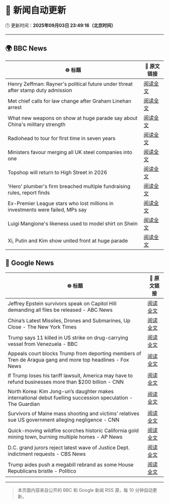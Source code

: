 # 🧠 新闻自动更新

🕒 更新时间：**2025年09月03日 23:49:16（北京时间）**

---

## 🌍 BBC News

| 🌐 标题 | 🔗 原文链接 |
|--------|-------------|
| Henry Zeffman: Rayner's political future under threat after stamp duty admission | [阅读全文](https://www.bbc.com/news/articles/c2lx1999ez8o?at_medium=RSS&at_campaign=rss) |
| Met chief calls for law change after Graham Linehan arrest | [阅读全文](https://www.bbc.com/news/articles/c1mx09l5297o?at_medium=RSS&at_campaign=rss) |
| What new weapons on show at huge parade say about China's military strength | [阅读全文](https://www.bbc.com/news/articles/cjr1reyr059o?at_medium=RSS&at_campaign=rss) |
| Radiohead to tour for first time in seven years | [阅读全文](https://www.bbc.com/news/articles/cedvddjnd08o?at_medium=RSS&at_campaign=rss) |
| Ministers favour merging all UK steel companies into one | [阅读全文](https://www.bbc.com/news/articles/c4gqe91kp57o?at_medium=RSS&at_campaign=rss) |
| Topshop will return to High Street in 2026 | [阅读全文](https://www.bbc.com/news/articles/c1l854prl9vo?at_medium=RSS&at_campaign=rss) |
| 'Hero' plumber's firm breached multiple fundraising rules, report finds | [阅读全文](https://www.bbc.com/news/articles/cly0ww5zz50o?at_medium=RSS&at_campaign=rss) |
| Ex-Premier League stars who lost millions in investments were failed, MPs say | [阅读全文](https://www.bbc.com/sport/football/articles/c5ypyyj3xlro?at_medium=RSS&at_campaign=rss) |
| Luigi Mangione's likeness used to model shirt on Shein | [阅读全文](https://www.bbc.com/news/articles/c4g5vr4vzpzo?at_medium=RSS&at_campaign=rss) |
| Xi, Putin and Kim show united front at huge parade | [阅读全文](https://www.bbc.com/news/articles/cp8z83np4xjo?at_medium=RSS&at_campaign=rss) |

## 📰 Google News

| 🌐 标题 | 🔗 原文链接 |
|--------|-------------|
| Jeffrey Epstein survivors speak on Capitol Hill demanding all files be released - ABC News | [阅读全文](https://news.google.com/rss/articles/CBMioAFBVV95cUxNaWVsRzRRVkt6bFdFYVRwQmtRMXc4WG5ja3Zhd3Y1MzhIeVdlTW1WaURRaXpPMTJDaDIweVlGMmpod0xQXzd5QlVQWFhETU9ibmxrd1JfNDRUUEJ3TnozMFpLZ28tUE9ELWszYzk1anlUSmRKU1M1NGtPb1ZpNEc0ay1JaTAtd2FDWmlCTkJGSjBreUN4XzhOZDFPQmhLWlBa0gGmAUFVX3lxTFBQQ1daUHdnMXZyRk9xSHRDUEsxblV3R1RIYXFxVmkwSS1DQjFhTUdJN3p1VS14N1NIZS1kZjdrTTItU1FTTTIwb0QySFQzUHA2aEtjZ0dUelg2Qjd1QTY0WWxoWU9udFJFYVBJT2tlMUxiWURpT19UR3JPZGZaLUxxWHN3VlFvcjlXTDE3SUs1YXlMeWZ6eGpOMm9TenpmTUhCVXNTYUE?oc=5) |
| China’s Latest Missiles, Drones and Submarines, Up Close - The New York Times | [阅读全文](https://news.google.com/rss/articles/CBMilwFBVV95cUxNYnRsSXlXTmU1T2NWOU9vTkFuemo0N0VlYldTQjlTcjRsVDllMHZwb2xMZzBUekJvdlJScjRPYklweG1ZaTFocEV3MzE3UW9CLXFFdkRVUlk2TmVINllZWVNMWmg1MmdSZmt4QkxENFhuN0ZrbGFHQkN2Z1NpSmZ1eEhNX21pN2NvSTV6bnFzNTU2X3owMFgw?oc=5) |
| Trump says 11 killed in US strike on drug-carrying vessel from Venezuela - BBC | [阅读全文](https://news.google.com/rss/articles/CBMiWkFVX3lxTE1fcm9jNDJTeGhaczhWTERVakoyQ1UzSlhDakh5aXhDMzF3Wl8zQW1jZUY4cU42dlN5aER4X1NoNUYyMDM1anJfeG5sQWtfTThTdEpielRxSFpJd9IBX0FVX3lxTFBOSmV1RmVpVFJpOXB4aWxubUhmc29CN1FnVUFEck5keURrUzJwWmpKemZzR0xXbVI5NElGV0tuUGYwdXV4d3daNkJJZFVNUWpXRWdWeElVcmtIc0xkbDhB?oc=5) |
| Appeals court blocks Trump from deporting members of Tren de Aragua gang and more top headlines - Fox News | [阅读全文](https://news.google.com/rss/articles/CBMimwFBVV95cUxQZkFZdzJvajJJcmc0UFdNSHZYQjRBbWRiTndWLXVXbWxEX2pObWVvRHVadUJybXpnUFRKWVQ3bFB4S1dZblFtaW9nNVdmTm93OUNtMlN5X3BqZWhuNjJUbTVLTEdvd1hsYmUwemZsQkVCUzBCNHlYWDhBREtsR080SzRybkxrYWw4Vm54MGxocXZ2VzZqYXVVVEVQSQ?oc=5) |
| If Trump loses his tariff lawsuit, America may have to refund businesses more than $200 billion - CNN | [阅读全文](https://news.google.com/rss/articles/CBMiakFVX3lxTFBGTmdITlRhczdzYlFIaDFXRVJRU2ZmeExUVDFqUFc4dEtDRnI1WEhRc0wyMWZXUTJTMkNveXdhTHRwS2ZfNktzU3dGRmxwVm1BUzJCNHlXQUJJXy1HMmhfNFRjbW56OWJkSEE?oc=5) |
| North Korea: Kim Jong-un’s daughter makes international debut fuelling succession speculation - The Guardian | [阅读全文](https://news.google.com/rss/articles/CBMi0wFBVV95cUxNMnVKSldvWmJaaEdPc05YLWxJeF9MTWp4U280WHQzT09odWNoakd3Z1RySnFMZ1Q1Um1sS2FRbVYwbkVqeGM0c1VNand6b0dMNFR4dDZoeEk4eE80aXo5M3BWdXBfalo0ZjhKWGprM05SenJoRnk0cHZETFhUQmc1bjZOQnpoa3ZhcGhjZW5WOXpYUlhNZzlkQnR2M21ndy1GeXB5d2wxLUxNSVdobGpuZENVWXhqOVhvUWpLOGxlRF9QWDVrb3hVS1FXVVdCYWxuV0Qw?oc=5) |
| Survivors of Maine mass shooting and victims’ relatives sue US government alleging negligence - CNN | [阅读全文](https://news.google.com/rss/articles/CBMigAFBVV95cUxNMXExZjF4N2FNY1dBeldLZEdVNmlnR0N1b054V0R1QnBzZUdqVXZLd3pNdkdubEhDeDZoREUyNzd3bmhWZzJITmtCWVY3RWd0TU9mdEh5azhIeUItV0pTSThLdmlTUzVCTXNVMnhMNUJNbFpQQTBpTVp5TGRiakEweg?oc=5) |
| Quick-moving wildfire scorches historic California gold mining town, burning multiple homes - AP News | [阅读全文](https://news.google.com/rss/articles/CBMirgFBVV95cUxQWEt0Y09iMlctaXFNRmtraERmNGZsaVIwOUVrWG9mSGxYa1IzdDJxRzBEUVd5YW5Zdk95MVJ1Q0xMczVkSEJwNFhXYjZmU1ZGb2YweUJqelFpRlZQM2FaMTJxR3pabUlXQ0E0VlRyTnJVeFVGYjR2ZjNIRGFxeWRMcTVQdS1HbkpHdlE4YVV4M00wLVliUTVMdEtsUXJSeUhNbGJRUFRxbnAxcElzQ3c?oc=5) |
| D.C. grand jurors reject latest wave of Justice Dept. indictment requests - CBS News | [阅读全文](https://news.google.com/rss/articles/CBMijAFBVV95cUxNSmNYektacElxX0QwaDdOZ3gwS0swUGVUMXlOYWlHVWdYTldVci1ZelZ1VFlPdm4yNEN6SGgySDNxRTNJbkZvM2pUSTZUdlFpZTI0MENtUUZKN3c0MVN3bllRcHpjbTBpYWpLQjhJdEQ0VkFsaURBem9selV2RzljTkIwMUdZN1J1OW1hd9IBkgFBVV95cUxPS2NwZ2VRbDJqWFpfb1NxbHZ4MmJBV1VpZWNMaGdhYUpPOXFmcFRLMi1jSWR1VllCTmVReEIwWmQ1eThVenlSSFJyTWU2NGhmTENwZWFOWDdHYjhIaE4weHVIWVRQbzVGNGNUeVNJNUhJcmIyYlE3WFZ2eG9hZUZENVNQcTdySHFmSDhpTUIta2JHdw?oc=5) |
| Trump aides push a megabill rebrand as some House Republicans bristle - Politico | [阅读全文](https://news.google.com/rss/articles/CBMinwFBVV95cUxPSmxFa1ZGcl9nanVaWVZpRHZrTTJQWFVnSThBZjJjcEtobUp2S3d4SUdxZUZjNXZCZzBlblFRalRqMzNHbFdaWWg4WlpEUVN4dDVmdHZJWkN3UVl1bElqam0wa0ZURkVyUllNbTJHM3E1TW5ha2ZxZ1R4MVV6MVJDQVU4dHNrM2RJakpXY3ZpSWh0Ql9xLVQ0QjJZcFJkWDg?oc=5) |

---
> 本页面内容来自公开的 BBC 和 Google 新闻 RSS 源，每 10 分钟自动更新。